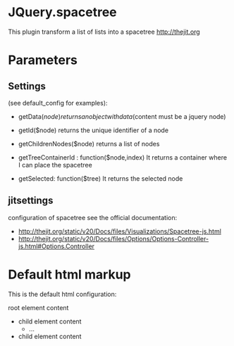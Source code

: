 JQuery.spacetree
================

This plugin transform a list of lists into a spacetree http://thejit.org

Parameters
==========

Settings
--------

(see default_config for examples):

- getData($node)
returns an object with data ($content must be a jquery node)

- getId($node)
returns the unique identifier of a node

- getChildrenNodes($node)
returns a list of nodes

- getTreeContainerId : function($node,index)
It returns a container where I can place the spacetree

- getSelected: function($tree)
It returns the selected node


jitsettings
-----------
configuration of spacetree
see the official documentation:

- http://thejit.org/static/v20/Docs/files/Visualizations/Spacetree-js.html
- http://thejit.org/static/v20/Docs/files/Options/Options-Controller-js.html#Options.Controller


Default html markup
===================

This is the default html configuration:

<div>

<div id="tree">
    <div id="root">root element content</div>
    <ul>
        <li>
            <div id="child1">child element content</div>
            <ul>
                <li>
                    ...
                </li>
            </ul>
        </li>
        <li>
            <div id="child2" class="selected">child element content</div>
        </li>
    </ul>
</div>

</div>
